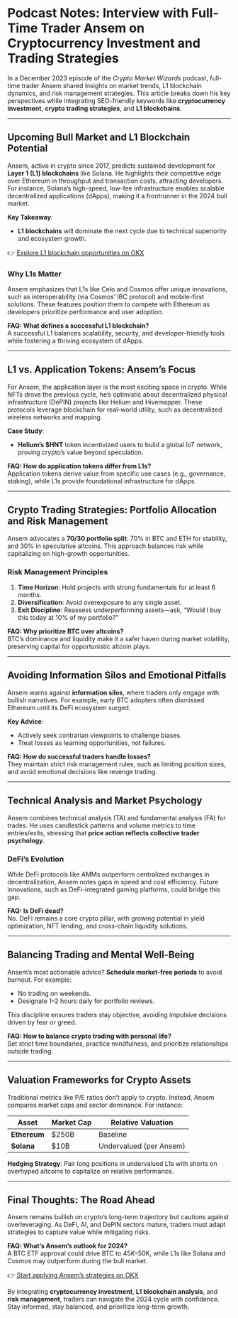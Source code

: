 # Podcast Notes: Interview with Full-Time Trader Ansem on Cryptocurrency Investment and Trading Strategies  

In a December 2023 episode of the *Crypto Market Wizards* podcast, full-time trader Ansem shared insights on market trends, L1 blockchain dynamics, and risk management strategies. This article breaks down his key perspectives while integrating SEO-friendly keywords like **cryptocurrency investment**, **crypto trading strategies**, and **L1 blockchains**.  

---

## Upcoming Bull Market and L1 Blockchain Potential  

Ansem, active in crypto since 2017, predicts sustained development for **Layer 1 (L1) blockchains** like Solana. He highlights their competitive edge over Ethereum in throughput and transaction costs, attracting developers. For instance, Solana’s high-speed, low-fee infrastructure enables scalable decentralized applications (dApps), making it a frontrunner in the 2024 bull market.  

**Key Takeaway**:  
- **L1 blockchains** will dominate the next cycle due to technical superiority and ecosystem growth.  

👉 [Explore L1 blockchain opportunities on OKX](https://bit.ly/okx-bonus)  

### Why L1s Matter  
Ansem emphasizes that L1s like Celo and Cosmos offer unique innovations, such as interoperability (via Cosmos’ IBC protocol) and mobile-first solutions. These features position them to compete with Ethereum as developers prioritize performance and user adoption.  

**FAQ: What defines a successful L1 blockchain?**  
A successful L1 balances scalability, security, and developer-friendly tools while fostering a thriving ecosystem of dApps.  

---

## L1 vs. Application Tokens: Ansem’s Focus  

For Ansem, the application layer is the most exciting space in crypto. While NFTs drove the previous cycle, he’s optimistic about decentralized physical infrastructure (DePIN) projects like Helium and Hivemapper. These protocols leverage blockchain for real-world utility, such as decentralized wireless networks and mapping.  

**Case Study**:  
- **Helium’s $HNT** token incentivized users to build a global IoT network, proving crypto’s value beyond speculation.  

**FAQ: How do application tokens differ from L1s?**  
Application tokens derive value from specific use cases (e.g., governance, staking), while L1s provide foundational infrastructure for dApps.  

---

## Crypto Trading Strategies: Portfolio Allocation and Risk Management  

Ansem advocates a **70/30 portfolio split**: 70% in BTC and ETH for stability, and 30% in speculative altcoins. This approach balances risk while capitalizing on high-growth opportunities.  

### Risk Management Principles  
1. **Time Horizon**: Hold projects with strong fundamentals for at least 6 months.  
2. **Diversification**: Avoid overexposure to any single asset.  
3. **Exit Discipline**: Reassess underperforming assets—ask, “Would I buy this today at 10% of my portfolio?”  

**FAQ: Why prioritize BTC over altcoins?**  
BTC’s dominance and liquidity make it a safer haven during market volatility, preserving capital for opportunistic altcoin plays.  

---

## Avoiding Information Silos and Emotional Pitfalls  

Ansem warns against **information silos**, where traders only engage with bullish narratives. For example, early BTC adopters often dismissed Ethereum until its DeFi ecosystem surged.  

**Key Advice**:  
- Actively seek contrarian viewpoints to challenge biases.  
- Treat losses as learning opportunities, not failures.  

**FAQ: How do successful traders handle losses?**  
They maintain strict risk management rules, such as limiting position sizes, and avoid emotional decisions like revenge trading.  

---

## Technical Analysis and Market Psychology  

Ansem combines technical analysis (TA) and fundamental analysis (FA) for trades. He uses candlestick patterns and volume metrics to time entries/exits, stressing that **price action reflects collective trader psychology**.  

### DeFi’s Evolution  
While DeFi protocols like AMMs outperform centralized exchanges in decentralization, Ansem notes gaps in speed and cost efficiency. Future innovations, such as DeFi-integrated gaming platforms, could bridge this gap.  

**FAQ: Is DeFi dead?**  
No. DeFi remains a core crypto pillar, with growing potential in yield optimization, NFT lending, and cross-chain liquidity solutions.  

---

## Balancing Trading and Mental Well-Being  

Ansem’s most actionable advice? **Schedule market-free periods** to avoid burnout. For example:  
- No trading on weekends.  
- Designate 1–2 hours daily for portfolio reviews.  

This discipline ensures traders stay objective, avoiding impulsive decisions driven by fear or greed.  

**FAQ: How to balance crypto trading with personal life?**  
Set strict time boundaries, practice mindfulness, and prioritize relationships outside trading.  

---

## Valuation Frameworks for Crypto Assets  

Traditional metrics like P/E ratios don’t apply to crypto. Instead, Ansem compares market caps and sector dominance. For instance:  

| Asset       | Market Cap | Relative Valuation |  
|-------------|------------|---------------------|  
| **Ethereum** | $250B      | Baseline            |  
| **Solana**   | $10B       | Undervalued (per Ansem) |  

**Hedging Strategy**: Pair long positions in undervalued L1s with shorts on overhyped altcoins to capitalize on relative performance.  

---

## Final Thoughts: The Road Ahead  

Ansem remains bullish on crypto’s long-term trajectory but cautions against overleveraging. As DeFi, AI, and DePIN sectors mature, traders must adapt strategies to capture value while mitigating risks.  

**FAQ: What’s Ansem’s outlook for 2024?**  
A BTC ETF approval could drive BTC to $45K–$50K, while L1s like Solana and Cosmos may outperform during the bull market.  

👉 [Start applying Ansem’s strategies on OKX](https://bit.ly/okx-bonus)  

By integrating **cryptocurrency investment**, **L1 blockchain analysis**, and **risk management**, traders can navigate the 2024 cycle with confidence. Stay informed, stay balanced, and prioritize long-term growth.